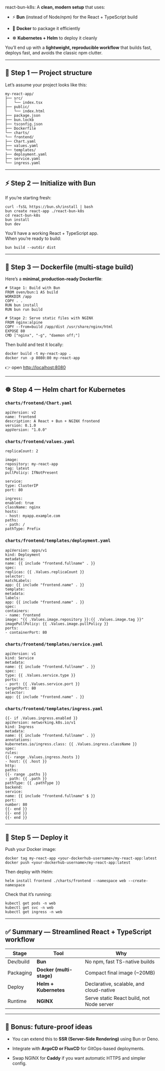 react-bun-k8s: A **clean, modern setup** that uses:

* ⚡ **Bun** (instead of Node/npm) for the React \+ TypeScript build

* 🐳 **Docker** to package it efficiently

* ☸️ **Kubernetes \+ Helm** to deploy it cleanly

You’ll end up with a **lightweight, reproducible workflow** that builds fast, deploys fast, and avoids the classic npm clutter.

---

## **🧱 Step 1 — Project structure**

Let’s assume your project looks like this:

`my-react-app/`  
`├── src/`  
`│   └── index.tsx`  
`├── public/`  
`│   └── index.html`  
`├── package.json`  
`├── bun.lockb`  
`├── tsconfig.json`  
`├── Dockerfile`  
`└── charts/`  
    `└── frontend/`  
        `├── Chart.yaml`  
        `├── values.yaml`  
        `└── templates/`  
            `├── deployment.yaml`  
            `├── service.yaml`  
            `└── ingress.yaml`

---

## **⚡ Step 2 — Initialize with Bun**

If you’re starting fresh:

`curl -fsSL https://bun.sh/install | bash`  
`bun create react-app ./react-bun-k8s`  
`cd react-bun-k8s`  
`bun install`  
`bun dev`

You’ll have a working React \+ TypeScript app.  
 When you’re ready to build:

`bun build --outdir dist`

---

## **🐳 Step 3 — Dockerfile (multi-stage build)**

Here’s a **minimal, production-ready Dockerfile**:

`# Stage 1: Build with Bun`  
`FROM oven/bun:1 AS build`  
`WORKDIR /app`  
`COPY . .`  
`RUN bun install`  
`RUN bun run build`

`# Stage 2: Serve static files with NGINX`  
`FROM nginx:alpine`  
`COPY --from=build /app/dist /usr/share/nginx/html`  
`EXPOSE 80`  
`CMD ["nginx", "-g", "daemon off;"]`

Then build and test it locally:

`docker build -t my-react-app .`  
`docker run -p 8080:80 my-react-app`

👉 open [http://localhost:8080](http://localhost:8080)

---

## **☸️ Step 4 — Helm chart for Kubernetes**

### **`charts/frontend/Chart.yaml`**

`apiVersion: v2`  
`name: frontend`  
`description: A React + Bun + NGINX frontend`  
`version: 0.1.0`  
`appVersion: "1.0.0"`

### **`charts/frontend/values.yaml`**

`replicaCount: 2`

`image:`  
  `repository: my-react-app`  
  `tag: latest`  
  `pullPolicy: IfNotPresent`

`service:`  
  `type: ClusterIP`  
  `port: 80`

`ingress:`  
  `enabled: true`  
  `className: nginx`  
  `hosts:`  
    `- host: myapp.example.com`  
      `paths:`  
        `- path: /`  
          `pathType: Prefix`

### **`charts/frontend/templates/deployment.yaml`**

`apiVersion: apps/v1`  
`kind: Deployment`  
`metadata:`  
  `name: {{ include "frontend.fullname" . }}`  
`spec:`  
  `replicas: {{ .Values.replicaCount }}`  
  `selector:`  
    `matchLabels:`  
      `app: {{ include "frontend.name" . }}`  
  `template:`  
    `metadata:`  
      `labels:`  
        `app: {{ include "frontend.name" . }}`  
    `spec:`  
      `containers:`  
        `- name: frontend`  
          `image: "{{ .Values.image.repository }}:{{ .Values.image.tag }}"`  
          `imagePullPolicy: {{ .Values.image.pullPolicy }}`  
          `ports:`  
            `- containerPort: 80`

### **`charts/frontend/templates/service.yaml`**

`apiVersion: v1`  
`kind: Service`  
`metadata:`  
  `name: {{ include "frontend.fullname" . }}`  
`spec:`  
  `type: {{ .Values.service.type }}`  
  `ports:`  
    `- port: {{ .Values.service.port }}`  
      `targetPort: 80`  
  `selector:`  
    `app: {{ include "frontend.name" . }}`

### **`charts/frontend/templates/ingress.yaml`**

`{{- if .Values.ingress.enabled }}`  
`apiVersion: networking.k8s.io/v1`  
`kind: Ingress`  
`metadata:`  
  `name: {{ include "frontend.fullname" . }}`  
  `annotations:`  
    `kubernetes.io/ingress.class: {{ .Values.ingress.className }}`  
`spec:`  
  `rules:`  
    `{{- range .Values.ingress.hosts }}`  
    `- host: {{ .host }}`  
      `http:`  
        `paths:`  
          `{{- range .paths }}`  
          `- path: {{ .path }}`  
            `pathType: {{ .pathType }}`  
            `backend:`  
              `service:`  
                `name: {{ include "frontend.fullname" $ }}`  
                `port:`  
                  `number: 80`  
          `{{- end }}`  
    `{{- end }}`  
`{{- end }}`

---

## **🧭 Step 5 — Deploy it**

Push your Docker image:

`docker tag my-react-app <your-dockerhub-username>/my-react-app:latest`  
`docker push <your-dockerhub-username>/my-react-app:latest`

Then deploy with Helm:

`helm install frontend ./charts/frontend --namespace web --create-namespace`

Check that it’s running:

`kubectl get pods -n web`  
`kubectl get svc -n web`  
`kubectl get ingress -n web`

---

## **✅ Summary — Streamlined React \+ TypeScript workflow**

| Stage | Tool | Why |
| ----- | ----- | ----- |
| Dev/build | **Bun** | No npm, fast TS-native builds |
| Packaging | **Docker (multi-stage)** | Compact final image (\~20MB) |
| Deploy | **Helm \+ Kubernetes** | Declarative, scalable, and cloud-native |
| Runtime | **NGINX** | Serve static React build, not Node server |

---

## **🧠 Bonus: future-proof ideas**

* You can extend this to **SSR (Server-Side Rendering)** using Bun or Deno.

* Integrate with **ArgoCD or FluxCD** for GitOps-based deployments.

* Swap NGINX for **Caddy** if you want automatic HTTPS and simpler config.

